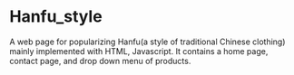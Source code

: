 # Hanfu_style
A web page for popularizing Hanfu(a style of traditional Chinese clothing) mainly implemented with HTML, Javascript. It contains a home page, contact page, and drop down menu of products.

